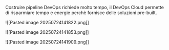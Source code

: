Costruire pipeline DevOps richiede molto tempo, il DevOps Cloud permette di risparmiare tempo e energie perchè fornisce delle soluzioni pre-built.

![[Pasted image 20250724141822.png]]

![[Pasted image 20250724141853.png]]

![[Pasted image 20250724141909.png]]

